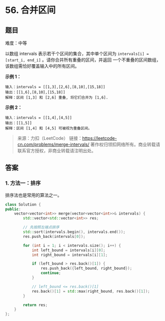 # 56. 合并区间

## 题目

难度：中等

以数组 intervals 表示若干个区间的集合，其中单个区间为 `intervals[i] = [start_i, end_i]` 。请你合并所有重叠的区间，并返回 一个不重叠的区间数组，该数组需恰好覆盖输入中的所有区间。

**示例 1：**

```
输入：intervals = [[1,3],[2,6],[8,10],[15,18]]
输出：[[1,6],[8,10],[15,18]]
解释：区间 [1,3] 和 [2,6] 重叠, 将它们合并为 [1,6].

```

**示例 2：**

```
输入：intervals = [[1,4],[4,5]]
输出：[[1,5]]
解释：区间 [1,4] 和 [4,5] 可被视为重叠区间。
```

> 来源：力扣（LeetCode）
> 链接：<https://leetcode-cn.com/problems/merge-intervals/>
> 著作权归领扣网络所有。商业转载请联系官方授权，非商业转载请注明出处。

## 答案

### 1. 方法一：排序

排序法也是常用的算法之一。

```c++
class Solution {
public:
    vector<vector<int>> merge(vector<vector<int>>& intervals) {
        std::vector<std::vector<int>> res;

        // 先按照左端点排序
        std::sort(intervals.begin(), intervals.end());
        res.push_back(intervals[0]);

        for (int i = 1; i < intervals.size(); i++) {
            int left_bound = intervals[i][0];
            int right_bound = intervals[i][1];

            if (left_bound > res.back()[1]) {
                res.push_back({left_bound, right_bound});
                continue;
            }

            // left_bound <= res.back()[1]
            res.back()[1] = std::max(right_bound, res.back()[1]);
        }

        return res;
    }
};
```
